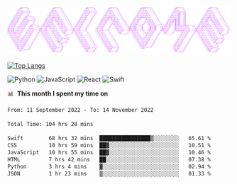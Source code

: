 
![ezcv logo](https://raw.githubusercontent.com/adammgerber/images/main/Welcome.png)

[![Top Langs](https://github-readme-stats.vercel.app/api/top-langs/?username=adammgerber&layout=compact)](https://github.com/anuraghazra/github-readme-stats)

![Python](https://img.shields.io/badge/python-3670A0?style=for-the-badge&logo=python&logoColor=ffdd54)
![JavaScript](https://img.shields.io/badge/javascript-%23323330.svg?style=for-the-badge&logo=javascript&logoColor=%23F7DF1E)
![React](https://img.shields.io/badge/react-%2320232a.svg?style=for-the-badge&logo=react&logoColor=%2361DAFB)
![Swift](https://img.shields.io/badge/swift-F54A2A?style=for-the-badge&logo=swift&logoColor=white)

📊 &nbsp;**This month I spent my time on**

<!--START_SECTION:waka-->

```text
From: 11 September 2022 - To: 14 November 2022

Total Time: 104 hrs 28 mins

Swift        68 hrs 32 mins  ████████████████▒░░░░░░░░   65.61 %
CSS          10 hrs 59 mins  ██▓░░░░░░░░░░░░░░░░░░░░░░   10.51 %
JavaScript   10 hrs 55 mins  ██▓░░░░░░░░░░░░░░░░░░░░░░   10.46 %
HTML         7 hrs 42 mins   ██░░░░░░░░░░░░░░░░░░░░░░░   07.38 %
Python       3 hrs 4 mins    ▓░░░░░░░░░░░░░░░░░░░░░░░░   02.94 %
JSON         1 hr 23 mins    ▒░░░░░░░░░░░░░░░░░░░░░░░░   01.33 %
```

<!--END_SECTION:waka-->

